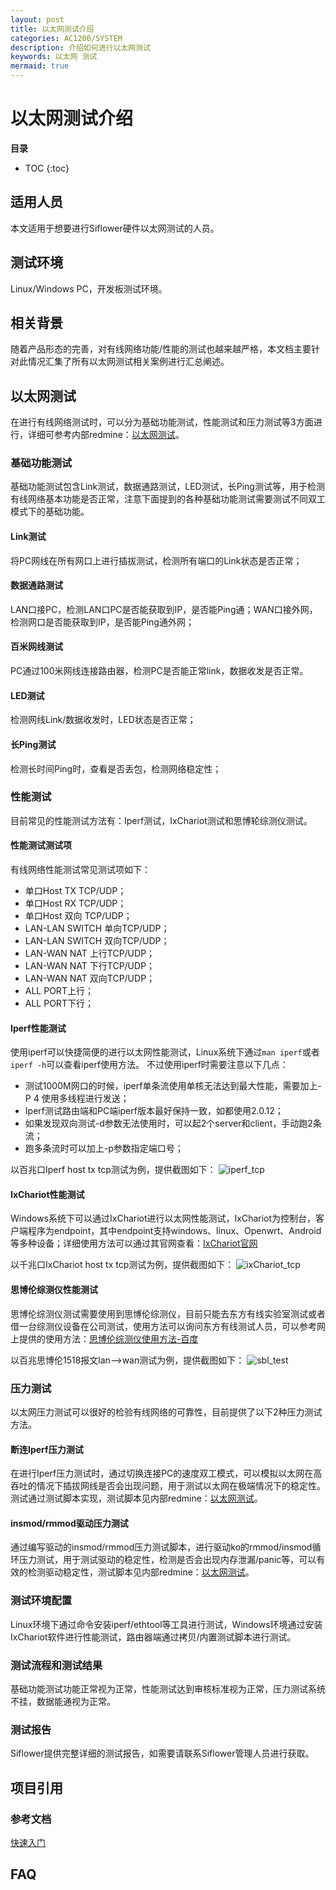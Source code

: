 ```yaml
---
layout: post
title: 以太网测试介绍
categories: AC1200/SYSTEM
description: 介绍如何进行以太网测试
keywords: 以太网 测试
mermaid: true
---
```


# 以太网测试介绍


**目录**

* TOC
{:toc}


## 适用人员

本文适用于想要进行Siflower硬件以太网测试的人员。

## 测试环境

Linux/Windows PC，开发板测试环境。

## 相关背景

随着产品形态的完善，对有线网络功能/性能的测试也越来越严格，本文档主要针对此情况汇集了所有以太网测试相关案例进行汇总阐述。

## 以太网测试

在进行有线网络测试时，可以分为基础功能测试，性能测试和压力测试等3方面进行，详细可参考内部redmine：[以太网测试](http://redmine.siflower.cn/redmine/issues/7259)。

### 基础功能测试

基础功能测试包含Link测试，数据通路测试，LED测试，长Ping测试等，用于检测有线网络基本功能是否正常，注意下面提到的各种基础功能测试需要测试不同双工模式下的基础功能。

#### Link测试

将PC网线在所有网口上进行插拔测试，检测所有端口的Link状态是否正常；

#### 数据通路测试

LAN口接PC，检测LAN口PC是否能获取到IP，是否能Ping通；WAN口接外网，检测网口是否能获取到IP，是否能Ping通外网；

#### 百米网线测试

PC通过100米网线连接路由器，检测PC是否能正常link，数据收发是否正常。

#### LED测试

检测网线Link/数据收发时，LED状态是否正常；

#### 长Ping测试

检测长时间Ping时，查看是否丢包，检测网络稳定性；

### 性能测试

目前常见的性能测试方法有：Iperf测试，IxChariot测试和思博轮综测仪测试。

#### 性能测试测试项

有线网络性能测试常见测试项如下：
* 单口Host TX TCP/UDP；
* 单口Host RX TCP/UDP；
* 单口Host 双向 TCP/UDP；
* LAN-LAN SWITCH 单向TCP/UDP；
* LAN-LAN SWITCH 双向TCP/UDP；
* LAN-WAN NAT 上行TCP/UDP；
* LAN-WAN NAT 下行TCP/UDP；
* LAN-WAN NAT 双向TCP/UDP；
* ALL PORT上行；
* ALL PORT下行；

#### Iperf性能测试

使用iperf可以快捷简便的进行以太网性能测试，Linux系统下通过```man iperf```或者```iperf -h```可以查看iperf使用方法。
不过使用iperf时需要注意以下几点：
- 测试1000M网口的时候，iperf单条流使用单核无法达到最大性能，需要加上-P 4 使用多线程进行发送；
- Iperf测试路由端和PC端iperf版本最好保持一致，如都使用2.0.12；
- 如果发现双向测试-d参数无法使用时，可以起2个server和client，手动跑2条流；
- 跑多条流时可以加上-p参数指定端口号；

以百兆口Iperf host tx tcp测试为例，提供截图如下：
![iperf_tcp](/assets/images/ethernet_test/host_tx_tcp_iperf.png)


#### IxChariot性能测试

Windows系统下可以通过IxChariot进行以太网性能测试，IxChariot为控制台，客户端程序为endpoint，其中endpoint支持windows、linux、Openwrt、Android等多种设备；详细使用方法可以通过其官网查看：[IxChariot官网](https://www.ixiacom.com/zh/products/ixchariot)

以千兆口IxChariot host tx tcp测试为例，提供截图如下：
![ixChariot_tcp](/assets/images/ethernet_test/host_tx_tcp_IxChariot.png)

#### 思博伦综测仪性能测试
思博伦综测仪测试需要使用到思博伦综测仪，目前只能去东方有线实验室测试或者借一台综测仪设备在公司测试，使用方法可以询问东方有线测试人员，可以参考网上提供的使用方法：[思博伦综测仪使用方法-百度](https://wenku.baidu.com/view/efeb861ffad6195f312ba624.html)

以百兆思博伦1518报文lan-->wan测试为例，提供截图如下：
![sbl_test](/assets/images/ethernet_test/1518-up-SBL.png)

### 压力测试

以太网压力测试可以很好的检验有线网络的可靠性，目前提供了以下2种压力测试方法。

#### 断连Iperf压力测试

在进行Iperf压力测试时，通过切换连接PC的速度双工模式，可以模拟以太网在高吞吐的情况下插拔网线是否会出现问题，用于测试以太网在极端情况下的稳定性。测试通过测试脚本实现，测试脚本见内部redmine：[以太网测试](http://redmine.siflower.cn/redmine/issues/7259)。

#### insmod/rmmod驱动压力测试

通过编写驱动的insmod/rmmod压力测试脚本，进行驱动ko的rmmod/insmod循环压力测试，用于测试驱动的稳定性，检测是否会出现内存泄漏/panic等，可以有效的检测驱动稳定性，测试脚本见内部redmine：[以太网测试](http://redmine.siflower.cn/redmine/issues/7259)。

### 测试环境配置

Linux环境下通过命令安装iperf/ethtool等工具进行测试，Windows环境通过安装IxChariot软件进行性能测试，路由器端通过拷贝/内置测试脚本进行测试。

### 测试流程和测试结果

基础功能测试功能正常视为正常，性能测试达到审核标准视为正常，压力测试系统不挂，数据能通视为正常。

### 测试报告

Siflower提供完整详细的测试报告，如需要请联系Siflower管理人员进行获取。

## 项目引用

### 参考文档

[快速入门](https://bingchunjin.github.io/jbctest.github.io//2020/08/05/quick_start/)

## FAQ

